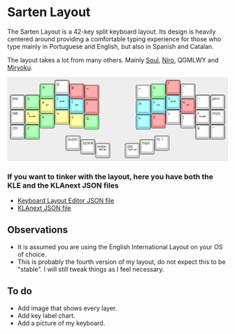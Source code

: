 # Sarten Layout

The Sarten Layout is a 42-key split keyboard layout. Its design is heavily centered around providing a comfortable typing experience for those who type mainly in Portuguese and English, but also in Spanish and Catalan.

The layout takes a lot from many others. Mainly [Soul](https://kennetchaz.github.io/symmetric-typing/soul.html), [Niro](https://kennetchaz.github.io/symmetric-typing/niro.html), QGMLWY and [Miryoku](https://github.com/manna-harbour/miryoku).

![Sarten Layout](assets/sarten-layout.png)

### If you want to tinker with the layout, here you have both the KLE and the KLAnext JSON files

- [Keyboard Layout Editor JSON file](/kle/sarten-layout.json)
- [KLAnext JSON file](/klanext/sarten.en.ansi.json)

## Observations

- It is assumed you are using the English International Layout on your OS of choice.
- This is probably the fourth version of my layout, do not expect this to be "stable". I will still tweak things as I feel necessary.

## To do

- Add image that shows every layer.
- Add key label chart.
- Add a picture of my keyboard.
